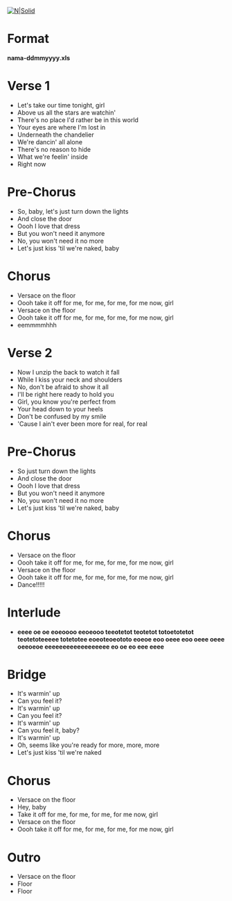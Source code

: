 [![N|Solid](http://blog.negerisendiri.com/uploads/susu_cap_nona6_2.jpg)](https://www.stackoverflow.com)

# Format
**nama-ddmmyyyy.xls**
# Verse 1
- Let's take our time tonight, girl
- Above us all the stars are watchin'
- There's no place I'd rather be in this world
- Your eyes are where I'm lost in
- Underneath the chandelier
- We're dancin' all alone
- There's no reason to hide
- What we're feelin' inside
- Right now

# Pre-Chorus
- So, baby, let's just turn down the lights
- And close the door
- Oooh I love that dress
- But you won't need it anymore
- No, you won't need it no more
- Let's just kiss 'til we're naked, baby

#  Chorus
- Versace on the floor
- Oooh take it off for me, for me, for me, for me now, girl
- Versace on the floor
- Oooh take it off for me, for me, for me, for me now, girl
- eemmmmhhh

# Verse 2
- Now I unzip the back to watch it fall
- While I kiss your neck and shoulders
- No, don't be afraid to show it all
- I'll be right here ready to hold you
- Girl, you know you're perfect from
- Your head down to your heels
- Don't be confused by my smile
- 'Cause I ain't ever been more for real, for real

# Pre-Chorus
- So just turn down the lights
- And close the door
- Oooh I love that dress
- But you won't need it anymore
- No, you won't need it no more
- Let's just kiss 'til we're naked, baby

# Chorus
- Versace on the floor
- Oooh take it off for me, for me, for me, for me now, girl
- Versace on the floor
- Oooh take it off for me, for me, for me, for me now, girl
- Dance!!!!!

# Interlude 
- **eeee oe oe eoeoooo eeoeooo teeotetot teotetot totoetotetot teotetoteeeee totetotee eoeoteoeototo eoeoe eoo oeee eoo oeee oeee oeeoeoe eeeeeeeeeeeeeeeeee eo oe eo eee eeee**

# Bridge
- It's warmin' up
- Can you feel it?
- It's warmin' up
- Can you feel it?
- It's warmin' up
- Can you feel it, baby?
- It's warmin' up
- Oh, seems like you're ready for more, more, more
- Let's just kiss 'til we're naked

# Chorus
- Versace on the floor
- Hey, baby
- Take it off for me, for me, for me, for me now, girl
- Versace on the floor
- Oooh take it off for me, for me, for me, for me now, girl

# Outro
- Versace on the floor
- Floor
- Floor
